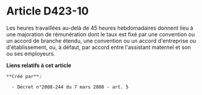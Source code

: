 # Article D423-10

Les heures travaillées au-delà de 45 heures hebdomadaires donnent lieu à une majoration de rémunération dont le taux est fixé
par une convention ou un accord de branche étendu, une convention ou un accord d'entreprise ou d'établissement, ou, à défaut,
par accord entre l'assistant maternel et son ou ses employeurs.

**Liens relatifs à cet article**

	**Créé par**:

	  - Décret n°2008-244 du 7 mars 2008 - art. 5
